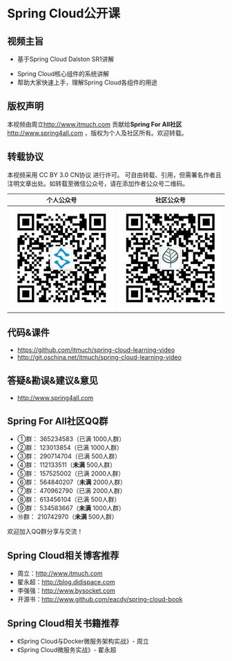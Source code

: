 

# Spring Cloud公开课



## 视频主旨

* 基于Spring Cloud Dalston SR1讲解

- Spring Cloud核心组件的系统讲解
- 帮助大家快速上手，理解Spring Cloud各组件的用途





## 版权声明

本视频由周立<http://www.itmuch.com> 贡献给**Spring For All社区**<http://www.spring4all.com> ，版权为个人及社区所有。欢迎转载。



## 转载协议

本视频采用 CC BY 3.0 CN协议 进行许可。 可自由转载、引用，但需署名作者且注明文章出处。如转载至微信公众号，请在添加作者公众号二维码。

|           个人公众号            |           社区公众号            |
| :------------------------: | :------------------------: |
| ![个人公众号](images/个人公众号.jpg) | ![社区公众号](images/社区公众号.jpg) |




## 代码&课件

* <https://github.com/itmuch/spring-cloud-learning-video>
* <http://git.oschina.net/itmuch/spring-cloud-learning-video>




## 答疑&勘误&建议&意见

* http://www.spring4all.com




## Spring For All社区QQ群

* ①群： 365234583（已满 1000人群）
* ②群： 123013854（已满 1000人群）
* ③群： 290714704（已满 500人群）
* ④群： 112133511（**未满** 500人群）
* ⑤群： 157525002（已满 2000人群）
* ⑥群： 564840207（**未满** 2000人群）
* ⑦群： 470962790（已满 2000人群）
* ⑧群： 613456104（已满 500人群）
* ⑨群： 534583667（**未满** 1000人群）
* ⑩群： 210742970（**未满** 500人群）

欢迎加入QQ群分享与交流！



## Spring Cloud相关博客推荐

* 周立：<http://www.itmuch.com>
* 翟永超：<http://blog.didispace.com>
* 李强强：<http://www.bysocket.com>
* 开源书：<http://www.github.com/eacdy/spring-cloud-book>



## Spring Cloud相关书籍推荐

* 《Spring Cloud与Docker微服务架构实战》- 周立
* 《Spring Cloud微服务实战》- 翟永超